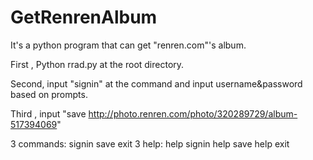 GetRenrenAlbum
==============

It's a python program that can get "renren.com"'s album. 

First , Python rrad.py at the root directory.

Second, input "signin" at the command and input username&password based on prompts.

Third , input "save http://photo.renren.com/photo/320289729/album-517394069"

3 commands:
signin
save
exit
3 help:
help signin
help save
help exit
